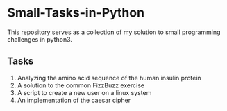 # Small-Tasks-in-Python

This repository serves as a collection of my solution to small programming challenges in python3.

## Tasks

1. Analyzing the amino acid sequence of the human insulin protein
2. A solution to the common FizzBuzz exercise
3. A script to create a new user on a linux system
4. An implementation of the caesar cipher